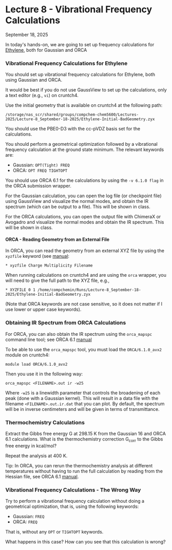 # Lecture 8 - Vibrational Frequency Calculations 

September 18, 2025

In today's hands-on, we are going to set up frequency calculations for [Ethylene](https://pubchem.ncbi.nlm.nih.gov/compound/Ethylene), both for Gaussian and ORCA

### Vibrational Frequency Calculations for Ethylene

You should set up vibrational frequency calculations for Ethylene, both using Gaussian and ORCA. 

It would be best if you do not use GaussView to set up the calculations, only a text editor (e.g., `vi`) on cruntch4. 

Use the initial geometry that is available on cruntch4 at the following path:
```
/storage/nas_scr/shared/groups/compchem-chem5600/Lectures-2025/Lecture-8_September-18-2025/Ethylene-Initial-BadGeometry.zyx
```

You should use the PBE0-D3 with the cc-pVDZ basis set for the calculations.

You should perform a geometrical optimization followed by a vibrational frequency calculation at the ground state minimum. The relevant keywords are:
- Gaussian: `OPT(Tight) FREQ`
- ORCA: `OPT FREQ TIGHTOPT`

You should use ORCA 6.1 for the calculations by using the `-v 6.1.0 flag` in the ORCA submission wrapper. 

For the Gaussian calculation, you can open the log file (or checkpoint file) using GaussView and visualize the normal modes, and obtain the IR spectrum (which can be output to a file). This will be shown in class. 

For the ORCA calculations, you can open the output file with ChimeraX or Avogadro and visualize the normal modes and obtain the IR spectrum. This will be shown in class. 

#### ORCA - Reading Geometry from an External File 

In ORCA, you can read the geometry from an external XYZ file by using the `xyzfile` keyword (see [manual](https://www.faccts.de/docs/orca/6.1/manual/contents/essentialelements/coordinates.html?q=xyzfile&n=5#input-of-coordinates):
```
* xyzfile Charge Multiplicity Filename
```
When running calculations on cruntch4 and are using the `orca` wrapper, you will need to give the full path to the XYZ file, e.g., 
```
* XYZFILE 0 1 /home/compchemin/Runs/Lecture-8_September-18-2025/Ethylene-Initial-BadGeometry.zyx
```
(Note that ORCA keywords are not case sensitive, so it does not matter if I use lower or upper case keywords).

### Obtaining IR Spectrum from ORCA Calculations 

For ORCA, you can also obtain the IR spectrum using the `orca_mapspc` command line tool; see ORCA 6.1 [manual](https://www.faccts.de/docs/orca/6.1/manual/contents/spectroscopyproperties/vibrations.html#sec-spectroscopyproperties-vib-ir)

To be able to use the `orca_mapspc` tool, you must load the `ORCA/6.1.0_avx2` module on cruntch4:
```
module load ORCA/6.1.0_avx2
```
Then you use it in the following way:
```
orca_mapspc <FILENAME>.out ir -w25
```
Where `-w25` is a linewidth parameter that controls the broadening of each peak (done with a Gaussian kernel). This will result in a data file with the filename `<FILENAME>.out.ir.dat` that you can plot. By default, the spectrum will be in inverse centimeters and will be given in terms of transmittance. 

### Thermochemistry Calculations 

Extract the Gibbs free energy G at 298.15 K from the Gaussian 16 and ORCA 6.1 calculations. What is the thermochemistry correction G<sub>corr</sub> to the Gibbs free energy in kcal/mol? 

Repeat the analysis at 400 K. 

Tip: In ORCA, you can rerun the thermochemistry analysis at different temperatures without having to run the full calculation by reading from the Hessian file, see ORCA 6.1 [manual](https://www.faccts.de/docs/orca/6.1/manual/contents/structurereactivity/thermochemistry.html?q=thermochemistry+&n=1#thermochemistry).

### Vibrational Frequency Calculations - The Wrong Way

Try to perform a vibrational frequency calculation without doing a geometrical optimization, that is, using the following keywords:
- Gaussian: `FREQ`
- ORCA: `FREQ`   

That is, without any `OPT` or `TIGHTOPT` keywords.

What happens in this case? How can you see that this calculation is wrong? 









